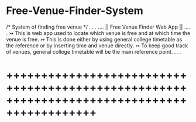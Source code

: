 # Free-Venue-Finder-System
/* System of finding free venue */
.
.
.
 …. || Free Venue Finder Web App || ….
.
↣ This is web app used to locate which venue is free and at which time the venue is free.
↣ This is done either by using general college timetable as the reference or by inserting time and venue directly.
↣ To keep good track of venues, general college timetable will be the main reference point. 
.
.
.
# +++++++++++++++++++++++++++++++++++++++++++++++++++++++++++++++++++++++++++++++++++++++++++
